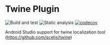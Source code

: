 # Twine Plugin
![Build and test](https://github.com/overpas/twine-plugin/workflows/Build%20and%20test/badge.svg)
![Static analysis](https://github.com/overpas/twine-plugin/workflows/Static%20analysis/badge.svg)
[![codecov](https://codecov.io/gh/overpas/twine-plugin/branch/master/graph/badge.svg)](https://codecov.io/gh/overpas/twine-plugin)

Android Studio support for twine localization tool (https://github.com/scelis/twine)
